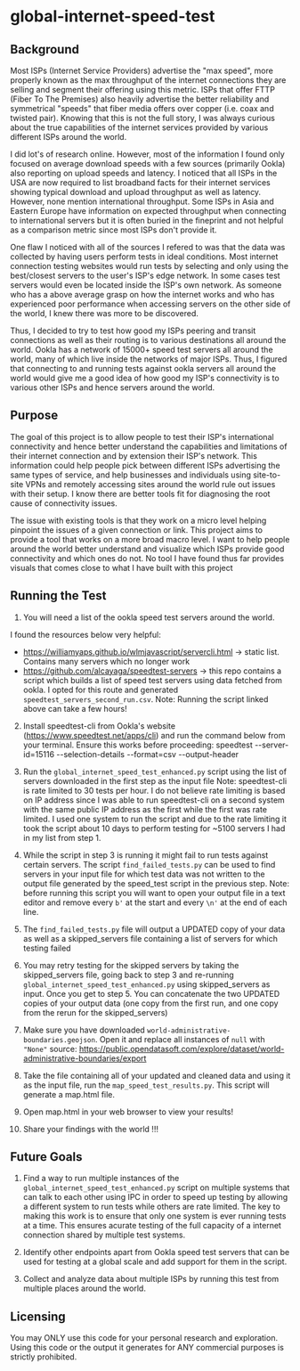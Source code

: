 # global-internet-speed-test

## Background

Most ISPs (Internet Service Providers) advertise the "max speed", more properly known as the max throughput of the internet connections they are selling and segment their offering using this metric.
ISPs that offer FTTP (Fiber To The Premises) also heavily advertise the better reliability and symmetrical "speeds" that fiber media offers over copper (i.e. coax and twisted pair).
Knowing that this is not the full story, I was always curious about the true capabilities of the internet services provided by various different ISPs around the world.

I did lot's of research online. However, most of the information I found only focused on average download speeds with a few sources (primarily Ookla) also reporting on upload speeds and latency.
I noticed that all ISPs in the USA are now required to list broadband facts for their internet services showing typical download and upload throughput as well as latency. However, none mention international throughput.
Some ISPs in Asia and Eastern Europe have information on expected throughput when connecting to international servers but it is often buried in the fineprint and not helpful as a comparison metric since most ISPs don't provide it.

One flaw I noticed with all of the sources I refered to was that the data was collected by having users perform tests in ideal conditions.
Most internet connection testing websites would run tests by selecting and only using the best/closest servers to the user's ISP's edge network. In some cases test servers would even be located inside the ISP's own network.
As someone who has a above average grasp on how the internet works and who has experienced poor performance when accessing servers on the other side of the world, I knew there was more to be discovered.

Thus, I decided to try to test how good my ISPs peering and transit connections as well as their routing is to various destinations all around the world.
Ookla has a network of 15000+ speed test servers all around the world, many of which live inside the networks of major ISPs.
Thus, I figured that connecting to and running tests against ookla servers all around the world would give me a good idea of how good my ISP's connectivity is to various other ISPs and hence servers around the world.

## Purpose

The goal of this project is to allow people to test their ISP's international connectivity and hence better understand the capabilities and limitations of their internet connection and by extension their ISP's network.
This information could help people pick between different ISPs advertising the same types of service, and help businesses and individuals using site-to-site VPNs and remotely accessing sites around the world rule out issues with their setup. I know there are better tools fit for diagnosing the root cause of connectivity issues.

The issue with existing tools is that they work on a micro level helping pinpoint the issues of a given connection or link. This project aims to provide a tool that works on a more broad macro level. I want to help people around the world better understand and visualize which ISPs provide good connectivity and which ones do not. No tool I have found thus far provides visuals that comes close to what I have built with this project 

## Running the Test

1. You will need a list of the ookla speed test servers around the world. 

I found the resources below very helpful:
* https://williamyaps.github.io/wlmjavascript/servercli.html -> static list. Contains many servers which no longer work
* https://github.com/alcayaga/speedtest-servers -> this repo contains a script which builds a list of speed test servers using data fetched from ookla. I opted for this route and generated `speedtest_servers_second_run.csv`.
Note: Running the script linked above can take a few hours!

2. Install speedtest-cli from Ookla's website (https://www.speedtest.net/apps/cli) and run the command below from your terminal. Ensure this works before proceeding:
speedtest --server-id=15116 --selection-details --format=csv --output-header

3. Run the `global_internet_speed_test_enhanced.py` script using the list of servers downloaded in the first step as the input file
Note: speedtest-cli is rate limited to 30 tests per hour. I do not believe rate limiting is based on IP address since I was able to run speedtest-cli on a second system with the same public IP address as the first while the first was rate limited.
I used one system to run the script and due to the rate limiting it took the script about 10 days to perform testing for ~5100 servers I had in my list from step 1.

4. While the script in step 3 is running it might fail to run tests against certain servers. 
The script `find_failed_tests.py` can be used to find servers in your input file for which test data was not written to the output file generated by the speed_test script in the previous step.
Note: before running this script you will want to open your output file in a text editor and remove every `b'` at the start and every `\n'` at the end of each line.

5. The `find_failed_tests.py` file will output a UPDATED copy of your data as well as a skipped_servers file containing a list of servers for which testing failed

6. You may retry testing for the skipped servers by taking the skipped_servers file, going back to step 3 and re-running `global_internet_speed_test_enhanced.py` using skipped_servers as input. 
Once you get to step 5. You can concatenate the two UPDATED copies of your output data (one copy from the first run, and one copy from the rerun for the skipped_servers)

7. Make sure you have downloaded `world-administrative-boundaries.geojson`. Open it and replace all instances of `null` with `"None"`
source: https://public.opendatasoft.com/explore/dataset/world-administrative-boundaries/export

8. Take the file containing all of your updated and cleaned data and using it as the input file, run the `map_speed_test_results.py`. This script will generate a map.html file.

9. Open map.html in your web browser to view your results!

10. Share your findings with the world !!!

## Future Goals

1. Find a way to run multiple instances of the `global_internet_speed_test_enhanced.py` script on multiple systems that can talk to each other using IPC in order to speed up testing by allowing a different system to run tests while others are rate limited.
The key to making this work is to ensure that only one system is ever running tests at a time. This ensures acurate testing of the full capacity of a internet connection shared by multiple test systems.

2. Identify other endpoints apart from Ookla speed test servers that can be used for testing at a global scale and add support for them in the script.

3. Collect and analyze data about multiple ISPs by running this test from multiple places around the world.

## Licensing

You may ONLY use this code for your personal research and exploration. Using this code or the output it generates for ANY commercial purposes is strictly prohibited.
